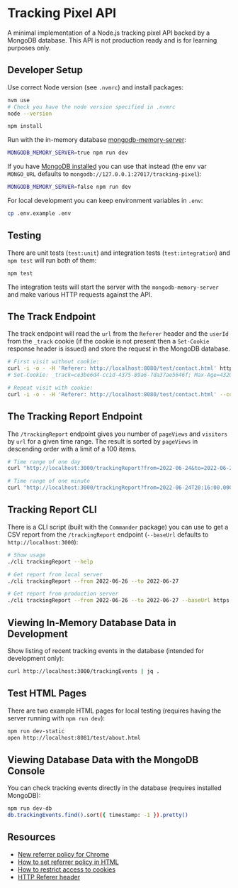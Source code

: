 # Tracking Pixel API

A minimal implementation of a Node.js tracking pixel API backed by a MongoDB database. This API is not production ready and is for learning purposes only.

## Developer Setup

Use correct Node version (see `.nvmrc`) and install packages:

```sh
nvm use
# Check you have the node version specified in .nvmrc
node --version

npm install
```

Run with the in-memory database [mongodb-memory-server](https://github.com/nodkz/mongodb-memory-server):

```sh
MONGODB_MEMORY_SERVER=true npm run dev
```

If you have [MongoDB installed](https://www.mongodb.com/docs/manual/tutorial/install-mongodb-on-os-x/) you can use that instead (the env var `MONGO_URL` defaults to `mongodb://127.0.0.1:27017/tracking-pixel`):

```sh
MONGODB_MEMORY_SERVER=false npm run dev
```

For local development you can keep environment variables in `.env`:

```sh
cp .env.example .env
```

## Testing

There are unit tests (`test:unit`) and integration tests (`test:integration`) and `npm test` will run both of them:

```sh
npm test
```

The integration tests will start the server with the `mongodb-memory-server` and make various HTTP requests against the API.

## The Track Endpoint

The track endpoint will read the `url` from the `Referer` header and the `userId` from the `_track` cookie (if the cookie is not present then a `Set-Cookie` response header is issued) and store the request in the MongoDB database.

```sh
# First visit without cookie:
curl -i -o - -H 'Referer: http://localhost:8080/test/contact.html' http://localhost:3000/track
# Set-Cookie: _track=ce3be6d4-cc1d-4375-89a6-7da37ae5646f; Max-Age=43200; Path=/; Expires=Sat, 25 Jun 2022 02:31:06 GMT; HttpOnly

# Repeat visit with cookie:
curl -i -o - -H 'Referer: http://localhost:8080/test/contact.html' --cookie "_track=ce3be6d4-cc1d-4375-89a6-7da37ae5646f" -o /dev/null http://localhost:3000/track
```

## The Tracking Report Endpoint

The `/trackingReport` endpoint gives you number of `pageViews` and `visitors` by `url` for a given time range. The result is sorted by `pageViews` in descending order with a limit of a 100 items.

```sh
# Time range of one day
curl "http://localhost:3000/trackingReport?from=2022-06-24&to=2022-06-25" | jq .

# Time range of one minute
curl "http://localhost:3000/trackingReport?from=2022-06-24T20:16:00.000Z&to=2022-06-24T20:17:00.000Z" | jq .
```

## Tracking Report CLI

There is a CLI script (built with the `Commander` package) you can use to get a CSV report from the `/trackingReport` endpoint (`--baseUrl` defaults to `http://localhost:3000`):

```sh
# Show usage
./cli trackingReport --help

# Get report from local server
./cli trackingReport --from 2022-06-26 --to 2022-06-27

# Get report from production server
./cli trackingReport --from 2022-06-26 --to 2022-06-27 --baseUrl https://url.of.production.tracking.api
```

## Viewing In-Memory Database Data in Development

Show listing of recent tracking events in the database (intended for development only):

```sh
curl http://localhost:3000/trackingEvents | jq .
```

## Test HTML Pages

There are two example HTML pages for local testing (requires having the server running with `npm run dev`):

```sh
npm run dev-static
open http://localhost:8081/test/about.html
```

## Viewing Database Data with the MongoDB Console

You can check tracking events directly in the database (requires installed MongoDB):

```sh
npm run dev-db
db.trackingEvents.find().sort({ timestamp: -1 }).pretty()
```

## Resources

* [New referrer policy for Chrome](https://developer.chrome.com/blog/referrer-policy-new-chrome-default/#:~:text=%23%20What%20does%20this%20change%20mean,the%20path%20and%20query%20string.)
* [How to set referrer policy in HTML](https://developer.mozilla.org/en-US/docs/Web/HTTP/Headers/Referrer-Policy#integration_with_html)
* [How to restrict access to cookies](https://developer.mozilla.org/en-US/docs/Web/HTTP/Cookies#restrict_access_to_cookies)
* [HTTP Referer header](https://developer.mozilla.org/en-US/docs/Web/HTTP/Headers/Referer)
